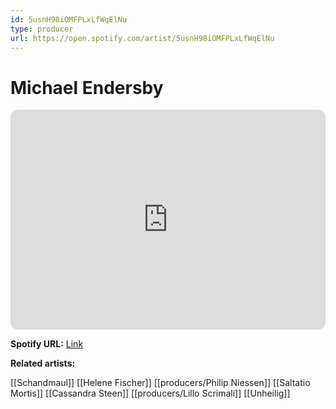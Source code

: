 ```yaml
---
id: 5usnH98iOMFPLxLfWqElNu
type: producer
url: https://open.spotify.com/artist/5usnH98iOMFPLxLfWqElNu
---
```

# Michael Endersby

<iframe style="border-radius:12px" src="https://open.spotify.com/embed/artist/5usnH98iOMFPLxLfWqElNu" width="100%" height="352" frameBorder="0" allowfullscreen="" allow="autoplay; clipboard-write; encrypted-media; fullscreen; picture-in-picture" loading="lazy"></iframe>

**Spotify URL:** [Link](https://open.spotify.com/artist/5usnH98iOMFPLxLfWqElNu)

**Related artists:**

[[Schandmaul]]
[[Helene Fischer]]
[[producers/Philip Niessen]]
[[Saltatio Mortis]]
[[Cassandra Steen]]
[[producers/Lillo Scrimali]]
[[Unheilig]]
